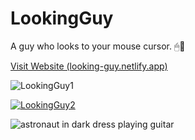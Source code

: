# LookingGuy
A guy who looks to your mouse cursor. 🖱👀

[Visit Website (looking-guy.netlify.app)](https://looking-guy.netlify.app/)

<picture>
  <img alt="LookingGuy1" src="https://github.com/mitinull/LookingGuy/assets/80200060/ff400751-999d-4085-b738-ad84e2d361b8" />
</picture>

[![LookingGuy2](https://github.com/mitinull/LookingGuy/assets/80200060/2382f3a3-770a-47a0-9f92-7b2f46000827)](https://looking-guy.netlify.app/)

![astronaut in dark dress playing guitar](https://github.com/mitinull/LookingGuy/assets/80200060/a5ace7c7-6dc5-4727-9c36-c2adb9307081)
